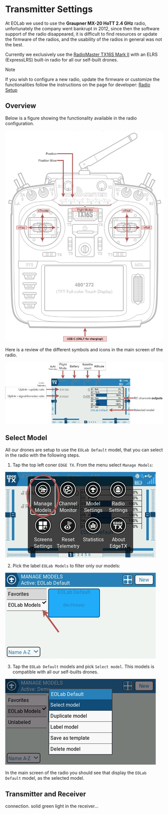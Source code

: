 # Transmitter Settings

At EOLab we used to use the **Graupner MX-20 HoTT 2.4 GHz** radio, unfortunately the company went bankrupt in 2012, since then the software support of the radio disappeared, it is difficult to find resources or update the firmware of the radios, and the usability of the radios in general was not the best.

Currently we exclusively use the [RadioMaster TX16S Mark II](https://www.radiomasterrc.com/collections/tx16s-mkii/products/tx16s-mark-ii-radio-controller) with an ELRS (ExpressLRS) built-in radio for all our self-built drones.

> [!NOTE]
> If you wish to configure a new radio, update the firmware or customize the functionalities follow the instructions on the page for developer: [Radio Setup](/development/radio-setup)

## Overview

Below is a figure showing the functionality available in the radio configuration.

![Transmitter Mapping](/assets/radiomaster-tx16s-mapping.jpg)

Here is a review of the different symbols and icons in the main screen of the radio.

![Radio Main screen](/assets/radiomaster-tx16s-main-screen.jpg)

## Select Model

All our drones are setup to use the `EOLab Default` model, that you can select in the radio with the following steps.

1. Tap the top left coner `EDGE TX`. From the menu select `Manage Models`:

![Manage Models](/assets/radiomaster-tx16s-manage-models.jpg)

2. Pick the label `EOLab Models` to filter only our models:

![EOLab Models](/assets/radiomaster-tx16s-eolab-models.jpg)

3. Tap the `EOLab Default` models and pick `Select model`. This models is compatible with all our self-builts drones.

![Select model](/assets/radiomaster-tx16s-select-model.bmp)

In the main screen of the radio you should see that display the `EOLab Default` model, as the selected model.

## Transmitter and Receiver

connection. solid green light in the receiver...
